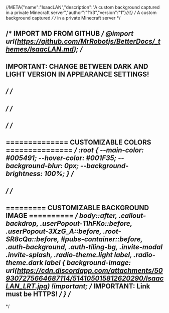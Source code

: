 //META{"name":"IsaacLAN","description":"A custom background captured in a private Minecraft server","author":"f1r3","version":"1"}*//{}
/* A custom background captured */
/* in a private Minecraft server */

/* IMPORT MD FROM GITHUB */
@import url(https://github.com/MrRobotjs/BetterDocs/_themes/IsaacLAN.md);
/*
---------------------------------------------------------------------------------------------------------------------------------------------
IMPORTANT: CHANGE BETWEEN DARK AND LIGHT VERSION IN APPEARANCE SETTINGS!
---------------------------------------------------------------------------------------------------------------------------------------------
*/
/*
---------------------------------------------------------------------------------------------------------------------------------------------
*/
/*
---------------------------------------------------------------------------------------------------------------------------------------------
*/
/*
---------------------------------------------------------------------------------------------------------------------------------------------
============== CUSTOMIZABLE COLORS ===============
*/
:root {
	--main-color: #005491;
	--hover-color: #001F35;
    --background-blur: 0px;
    --background-brightness: 100%;
}
/*
--------------------------------------------------------------------------------------------------------------------------------------------
*/
/*
---------------------------------------------------------------------------------------------------------------------------------------------
========= CUSTOMIZABLE BACKGROUND IMAGE ==========
*/
body::after,
.callout-backdrop,
.userPopout-11hFKo::before,
.userPopout-3XzG_A::before,
.root-SR8cQa::before,
#pubs-container::before,
.auth-background,
.auth-tiling-bg,
.invite-modal .invite-splash,
.radio-theme.light label,
.radio-theme.dark label {
    background-image: url(https://cdn.discordapp.com/attachments/509307275664687114/514105015812620290/IsaacLAN_LRT.jpg) !important; /* IMPORTANT: Link must be HTTPS! */
}
/*
--------------------------------------------------------------------------------------------------------------------------------------------
*/
